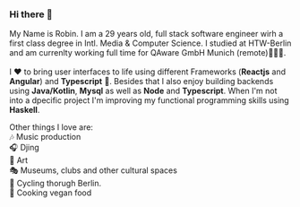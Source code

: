 ### Hi there 👋

My Name is Robin. I am a 29 years old, full stack software engineer wirh a first class degree in Intl. Media & Computer Science. I studied at HTW-Berlin and am currenlty working full time for QAware GmbH Munich (remote)👨🏽‍💻. \
 \
I :hearts: to bring user interfaces to life using different Frameworks (**Reactjs** and **Angular**) and **Typescript** :rocket:. Besides that I also enjoy building backends using **Java/Kotlin**, **Mysql** as well as **Node** and **Typescript**. When I'm not into a dpecific project I'm improving my functional programming skills using **Haskell**. 

Other things I love are: \
 :notes: Music production \
 :headphones: Djing \
 :art: Art \
 :performing_arts: Museums, clubs and other cultural spaces \
 :bicyclist: Cycling thorugh Berlin. \
 :seedling: Cooking vegan food
